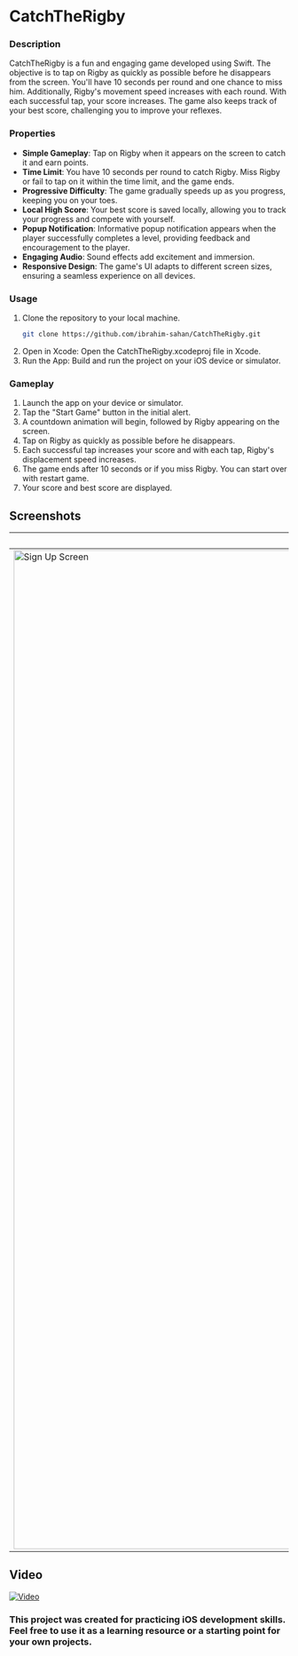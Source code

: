 # CatchTheRigby

### Description

CatchTheRigby is a fun and engaging game developed using Swift. The objective is to tap on Rigby as quickly as possible before he disappears from the screen. You'll have 10 seconds per round and one chance to miss him. Additionally, Rigby's movement speed increases with each round. With each successful tap, your score increases. The game also keeps track of your best score, challenging you to improve your reflexes.

### Properties

- **Simple Gameplay**: Tap on Rigby when it appears on the screen to catch it and earn points.
- **Time Limit**: You have 10 seconds per round to catch Rigby. Miss Rigby or fail to tap on it within the time limit, and the game ends.
- **Progressive Difficulty**: The game gradually speeds up as you progress, keeping you on your toes.
- **Local High Score**: Your best score is saved locally, allowing you to track your progress and compete with yourself.
- **Popup Notification**: Informative popup notification appears when the player successfully completes a level, providing feedback and encouragement to the player.
- **Engaging Audio**: Sound effects add excitement and immersion.
- **Responsive Design**: The game's UI adapts to different screen sizes, ensuring a seamless experience on all devices.
  
### Usage

1. Clone the repository to your local machine.
   ```bash
   git clone https://github.com/ibrahim-sahan/CatchTheRigby.git
2. Open in Xcode: Open the CatchTheRigby.xcodeproj file in Xcode.
3. Run the App: Build and run the project on your iOS device or simulator.

### Gameplay

1. Launch the app on your device or simulator.
2. Tap the "Start Game" button in the initial alert.
3. A countdown animation will begin, followed by Rigby appearing on the screen.
4. Tap on Rigby as quickly as possible before he disappears.
5. Each successful tap increases your score and with each tap, Rigby's displacement speed increases.
6. The game ends after 10 seconds or if you miss Rigby. You can start over with restart game.
7. Your score and best score are displayed.

## Screenshots
|Sign Up Screen|Username Required|Password Required|Password Mismatch|Password Mismatch|Sign Up Successful|
|--|--|--|--|--|--|
|<img width="1800" alt="Sign Up Screen" src="https://github.com/ibrahim-sahan/AlertProject/assets/121201456/1dc95e6d-a71c-413d-8deb-2e9b6e1c9ef6">|<img width="1100" alt="Username Required" src="https://github.com/ibrahim-sahan/AlertProject/assets/121201456/6205d083-addf-46da-899b-a9036e4018a5">|<img width="1200" alt="Password Required" src="https://github.com/ibrahim-sahan/AlertProject/assets/121201456/fe69c457-1ce6-48c7-aa58-9035112d8c9c">|<img width="1200" alt="Password Mismatch" src="https://github.com/ibrahim-sahan/AlertProject/assets/121201456/cd09fcfe-c51e-427a-b53c-ae8205da985c">|<img width="1200" alt="Password Mismatch" src="https://github.com/ibrahim-sahan/AlertProject/assets/121201456/6cac991d-b70a-402d-adf8-a10b629e3caa">|<img width="900" alt="Sign Up Successful" src="https://github.com/ibrahim-sahan/AlertProject/assets/121201456/521762aa-6a73-4166-8172-768d7da7cae7">|

## Video

[![Video](https://img.youtube.com/vi/1iJHwG3x_4c/maxresdefault.jpg)](https://youtu.be/1iJHwG3x_4c)



### This project was created for practicing iOS development skills. Feel free to use it as a learning resource or a starting point for your own projects.
